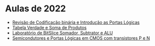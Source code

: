 # Aulas de 2022

* [Revisão de Codificação binária e Introdução as Portas Lógicas](https://www.youtube.com/playlist?list=PLcvOyD_LMr6lSDtoC_83-iWV1YRcwUUFj)
* [Tabela Verdade e Soma de Produtos](https://www.youtube.com/playlist?list=PLcvOyD_LMr6lOgN_RKj0mxTQvp16r0LEm)
* [Laboratório de BitSlice Somador, Subtrator e ALU](https://www.youtube.com/playlist?list=PLcvOyD_LMr6leZDZe5MYtQjSs06ijslc6)
* [Semicondutores e Portas Lógicas em CMOS com transistores P e N]([https://youtu.be/AB1GrNPaMIo](https://www.youtube.com/playlist?list=PLcvOyD_LMr6kZy4Ohc086ut6HOpvxSYvP))

